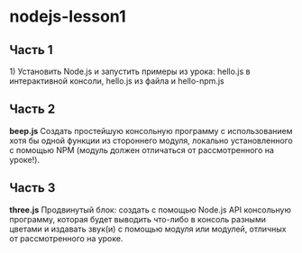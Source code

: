 # nodejs-lesson1

<h2>Часть 1</h2>
1) Установить Node.js и запустить примеры из урока: hello.js в
интерактивной консоли, hello.js из файла и hello-npm.js

<h2>Часть 2</h2>
<b>beep.js</b>
Создать простейшую консольную программу с использованием хотя
бы одной функции из стороннего модуля, локально установленного
с помощью NPM (модуль должен отличаться от рассмотренного на
уроке!).
<h2>Часть 3</h2>
<b>three.js</b>
Продвинутый блок: создать с помощью Node.js API консольную
программу, которая будет выводить что-либо в консоль разными
цветами и издавать звук(и) с помощью модуля или модулей,
отличных от рассмотренного на уроке.